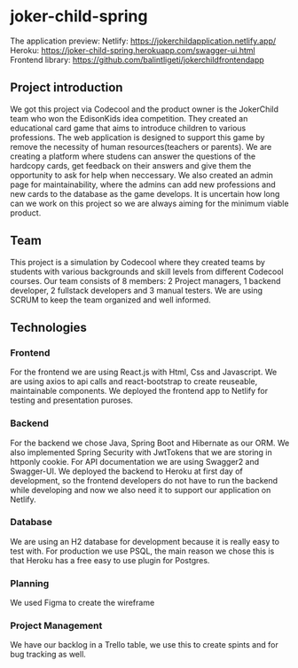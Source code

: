 # joker-child-spring

The application preview:
Netlify: https://jokerchildapplication.netlify.app/
Heroku: https://joker-child-spring.herokuapp.com/swagger-ui.html
Frontend library: https://github.com/balintligeti/jokerchildfrontendapp

## Project introduction
We got this project via Codecool and the product owner is the JokerChild team who won the EdisonKids idea competition. 
They created an educational card game that aims to introduce children to various professions.
The web application is designed to support this game by remove the necessity of human resources(teachers or parents). 
We are creating a platform where studens can answer the questions of the hardcopy cards, 
get feedback on their answers and give them the opportunity to ask for help when neccessary.
We also created an admin page for maintainability, where the admins can add new professions and new cards to the database as the game develops.
It is uncertain how long can we work on this project so we are always aiming for the minimum viable product.

## Team
This project is a simulation by Codecool where they created teams by students with various backgrounds and skill levels from different Codecool courses.
Our team consists of 8 members: 2 Project managers, 1 backend developer, 2 fullstack developers and 3 manual testers.
We are using SCRUM to keep the team organized and well informed.

## Technologies
### Frontend
For the frontend we are using React.js with Html, Css and Javascript. 
We are using axios to api calls and react-bootstrap to create reuseable, maintainable components.
We deployed the frontend app to Netlify for testing and presentation puroses.

### Backend
For the backend we chose Java, Spring Boot and Hibernate as our ORM.
We also implemented Spring Security with JwtTokens that we are storing in httponly cookie.
For API documentation we are using Swagger2 and Swagger-UI.
We deployed the backend to Heroku at first day of development, so the frontend developers do not have to run the backend while developing 
and now we also need it to support our application on Netlify.

### Database
We are using an H2 database for development because it is really easy to test with.
For production we use PSQL, the main reason we chose this is that Heroku has a free easy to use plugin for Postgres.

### Planning
We used Figma to create the wireframe

### Project Management
We have our backlog in a Trello table, we use this to create spints and for bug tracking as well.



